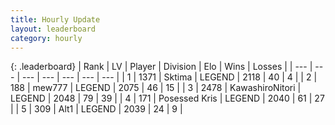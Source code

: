 ```yaml
---
title: Hourly Update
layout: leaderboard
category: hourly
---
```


{: .leaderboard}
| Rank | LV | Player | Division | Elo | Wins | Losses |
| --- | --- | --- | --- | --- | --- | --- |
| <span data-change="0">1</span> | 1371 | <span title="ID: 353063">Sktima</span> | LEGEND | <span data-change="0">2118</span> | <span data-change="0">40</span> | <span data-change="0">4</span> |
| <span data-change="0">2</span> | 188 | <span title="ID: 5578">mew777</span> | LEGEND | <span data-change="0">2075</span> | <span data-change="0">46</span> | <span data-change="0">15</span> |
| <span data-change="1">3</span> | 2478 | <span title="ID: 164871">KawashiroNitori</span> | LEGEND | <span data-change="-5">2048</span> | <span data-change="1">79</span> | <span data-change="1">39</span> |
| <span data-change="-1">4</span> | 171 | <span title="ID: 402846">Posessed Kris</span> | LEGEND | <span data-change="-18">2040</span> | <span data-change="1">61</span> | <span data-change="2">27</span> |
| <span data-change="0">5</span> | 309 | <span title="ID: 443550">Alt1</span> | LEGEND | <span data-change="0">2039</span> | <span data-change="0">24</span> | <span data-change="0">9</span> |